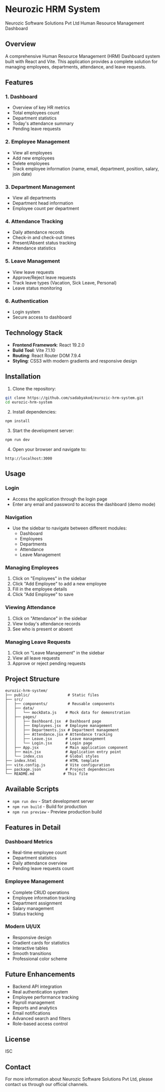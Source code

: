 # Neurozic HRM System

Neurozic Software Solutions Pvt Ltd Human Resource Management Dashboard

## Overview

A comprehensive Human Resource Management (HRM) Dashboard system built with React and Vite. This application provides a complete solution for managing employees, departments, attendance, and leave requests.

## Features

### 1. Dashboard
- Overview of key HR metrics
- Total employees count
- Department statistics
- Today's attendance summary
- Pending leave requests

### 2. Employee Management
- View all employees
- Add new employees
- Delete employees
- Track employee information (name, email, department, position, salary, join date)

### 3. Department Management
- View all departments
- Department head information
- Employee count per department

### 4. Attendance Tracking
- Daily attendance records
- Check-in and check-out times
- Present/Absent status tracking
- Attendance statistics

### 5. Leave Management
- View leave requests
- Approve/Reject leave requests
- Track leave types (Vacation, Sick Leave, Personal)
- Leave status monitoring

### 6. Authentication
- Login system
- Secure access to dashboard

## Technology Stack

- **Frontend Framework**: React 19.2.0
- **Build Tool**: Vite 7.1.10
- **Routing**: React Router DOM 7.9.4
- **Styling**: CSS3 with modern gradients and responsive design

## Installation

1. Clone the repository:
```bash
git clone https://github.com/sadabyakod/eurozic-hrm-system.git
cd eurozic-hrm-system
```

2. Install dependencies:
```bash
npm install
```

3. Start the development server:
```bash
npm run dev
```

4. Open your browser and navigate to:
```
http://localhost:3000
```

## Usage

### Login
- Access the application through the login page
- Enter any email and password to access the dashboard (demo mode)

### Navigation
- Use the sidebar to navigate between different modules:
  - Dashboard
  - Employees
  - Departments
  - Attendance
  - Leave Management

### Managing Employees
1. Click on "Employees" in the sidebar
2. Click "Add Employee" to add a new employee
3. Fill in the employee details
4. Click "Add Employee" to save

### Viewing Attendance
1. Click on "Attendance" in the sidebar
2. View today's attendance records
3. See who is present or absent

### Managing Leave Requests
1. Click on "Leave Management" in the sidebar
2. View all leave requests
3. Approve or reject pending requests

## Project Structure

```
eurozic-hrm-system/
├── public/                 # Static files
├── src/
│   ├── components/         # Reusable components
│   ├── data/
│   │   └── mockData.js    # Mock data for demonstration
│   ├── pages/
│   │   ├── Dashboard.jsx  # Dashboard page
│   │   ├── Employees.jsx  # Employee management
│   │   ├── Departments.jsx # Department management
│   │   ├── Attendance.jsx # Attendance tracking
│   │   ├── Leave.jsx      # Leave management
│   │   └── Login.jsx      # Login page
│   ├── App.jsx            # Main application component
│   ├── main.jsx           # Application entry point
│   └── index.css          # Global styles
├── index.html             # HTML template
├── vite.config.js         # Vite configuration
├── package.json           # Project dependencies
└── README.md             # This file
```

## Available Scripts

- `npm run dev` - Start development server
- `npm run build` - Build for production
- `npm run preview` - Preview production build

## Features in Detail

### Dashboard Metrics
- Real-time employee count
- Department statistics
- Daily attendance overview
- Pending leave requests count

### Employee Management
- Complete CRUD operations
- Employee information tracking
- Department assignment
- Salary management
- Status tracking

### Modern UI/UX
- Responsive design
- Gradient cards for statistics
- Interactive tables
- Smooth transitions
- Professional color scheme

## Future Enhancements

- Backend API integration
- Real authentication system
- Employee performance tracking
- Payroll management
- Reports and analytics
- Email notifications
- Advanced search and filters
- Role-based access control

## License

ISC

## Contact

For more information about Neurozic Software Solutions Pvt Ltd, please contact us through our official channels.
